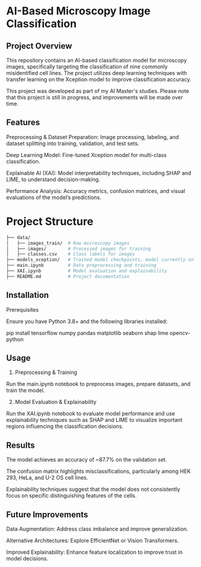 # AI-Based Microscopy Image Classification

## Project Overview
This repository contains an AI-based classification model for microscopy images, specifically targeting the classification of nine commonly misidentified cell lines. The project utilizes deep learning techniques with transfer learning on the Xception model to improve classification accuracy. 

This project was developed as part of my AI Master's studies. Please note that this project is still in progress, and improvements will be made over time.

## Features

Preprocessing & Dataset Preparation: Image processing, labeling, and dataset splitting into training, validation, and test sets.

Deep Learning Model: Fine-tuned Xception model for multi-class classification.

Explainable AI (XAI): Model interpretability techniques, including SHAP and LIME, to understand decision-making.

Performance Analysis: Accuracy metrics, confusion matrices, and visual evaluations of the model’s predictions.

# Project Structure
```bash
├── data/
│   ├── images_train/  # Raw microscopy images
│   ├── images/        # Processed images for training
│   ├── classes.csv    # Class labels for images
├── models_xception/   # Trained model checkpoints, model currently only local available
├── main.ipynb         # Data preprocessing and training
├── XAI.ipynb          # Model evaluation and explainability
├── README.md          # Project documentation
```

## Installation

Prerequisites

Ensure you have Python 3.8+ and the following libraries installed:

pip install tensorflow numpy pandas matplotlib seaborn shap lime opencv-python

## Usage

1. Preprocessing & Training

Run the main.ipynb notebook to preprocess images, prepare datasets, and train the model.

2. Model Evaluation & Explainability

Run the XAI.ipynb notebook to evaluate model performance and use explainability techniques such as SHAP and LIME to visualize important regions influencing the classification decisions.

## Results

The model achieves an accuracy of ~87.7% on the validation set.

The confusion matrix highlights misclassifications, particularly among HEK 293, HeLa, and U-2 OS cell lines.

Explainability techniques suggest that the model does not consistently focus on specific distinguishing features of the cells.

## Future Improvements

Data Augmentation: Address class imbalance and improve generalization.

Alternative Architectures: Explore EfficientNet or Vision Transformers.

Improved Explainability: Enhance feature localization to improve trust in model decisions.
